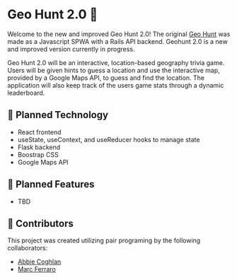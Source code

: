 # Geo Hunt 2.0 🔎 

Welcome to the new and improved Geo Hunt 2.0! The original [Geo Hunt](https://github.com/abbiecoghlan/geo-hunt-frontend) was made as a Javascript SPWA with a Rails API backend. Geohunt 2.0
is a new and improved version currently in progress. 


Geo Hunt 2.0 will be an interactive, location-based geography trivia game. Users will be given hints to guess a location and use the interactive map, provided by a Google Maps API, to guess and find the location. The application will also keep track of the users game stats through a dynamic leaderboard.


## 🚀 Planned Technology
- React frontend 
- useState, useContext, and useReducer hooks to manage state
- Flask backend
- Boostrap CSS
- Google Maps API 

## 🚀 Planned Features
- TBD  

<!-- ## ⚡️ Installation
This app is working with Ruby 2.6.1, Rails 6.1.2, and Sqlite3 1.4.
- Fork and clone this repository into your local environment.
- Open a terminal and cd into the backend folder.
- Run bundle install in your terminal.
- Run rake db:migrate to migrate the database.
- Run rake db:seed to seed the database.
- Run rails s to run the backend of the program.
- Open a second terminal and cd into the frontend folder.
- Run open index.html to open the website. -->

<!-- ## 🌍 Usage
The user will be directed to a home page. There, the user is free to be directed to the Login, Leaderboard, and Puzzle pages via the navigation bar.
- Login or Signup: Here the user can login or sign up to play the game. Once logged in, another option for profile will pop up in the navigation bar and the user will be able to click on the puzzle page.
- Puzzles: This page displays all of the puzzles available to users. The user can click on a puzzle and be redirected to the puzzle page. If the user clicks on a puzzle before being logged in, they will be redirected to the login page.
- Leaderboard: A page that displays the leaderboard for all the users of the game. The user can click on a user in the leaderboard and see their profile. 
- Profile: Here the user is able to see their personal stats and information. When logged in, it will be listed as the current users username. The user can reset their personal stats here.
- Puzzle: The puzzle page is where the game happens. When selecting a location, make sure to click when the five fingered hand appears. You will know you have selected a location when the popup appears. If you think you've found the correct location, press submit to find out if you're correct and win the game!  -->

## 🤝 Contributors
This project was created utilizing pair programing by the following collaborators: 
- [Abbie Coghlan](https://github.com/abbiecoghlan)
- [Marc Ferraro](https://github.com/marcferraro)